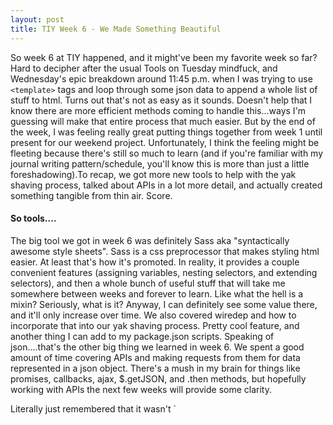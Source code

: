 ```yaml
---
layout: post
title: TIY Week 6 - We Made Something Beautiful
---
```


So week 6 at TIY happened, and it might've been my favorite week so far? Hard to decipher after the usual Tools on Tuesday mindfuck, and Wednesday's epic breakdown around 11:45 p.m. when I was trying to use `<template>` tags and loop through some json data to append a whole list of stuff to html. Turns out that's not as easy as it sounds. Doesn't help that I know there are more efficient methods coming to handle this...ways I'm guessing will make that entire process that much easier. But by the end of the week, I was feeling really great putting things together from week 1 until present for our weekend project. Unfortunately, I think the feeling might be fleeting because there's still so much to learn (and if you're familiar with my journal writing pattern/schedule, you'll know this is more than just a little foreshadowing).To recap, we got more new tools to help with the yak shaving process, talked about APIs in a lot more detail, and actually created something tangible from thin air. Score.

#### So tools....

The big tool we got in week 6 was definitely Sass aka "syntactically awesome style sheets". Sass is a css preprocessor that makes styling html easier. At least that's how it's promoted. In reality, it provides a couple convenient features (assigning variables, nesting selectors, and extending selectors), and then a whole bunch of useful stuff that will take me somewhere between weeks and forever to learn. Like what the hell is a mixin? Seriously, what is it? Anyway, I can definitely see some value there, and it'll only increase over time. We also covered wiredep and how to incorporate that into our yak shaving process. Pretty cool feature, and another thing I can add to my package.json scripts. Speaking of json....that's the other big thing we learned in week 6. We spent a good amount of time covering APIs and making requests from them for data represented in a json object. There's a mush in my brain for things like promises, callbacks, ajax, $.getJSON, and .then methods, but hopefully working with APIs the next few weeks will provide some clarity.

Literally just remembered that it wasn't `<template>`` tags that caused me to melt down last week. It was building a reusable grid in Sass for consistent spacing and sizing in layouts. Pretty sure Bootstrap is in the pipeline at some point, but per usual, long hand method comes first. I'm not sure what part of the grid drove me insane, but I'm 99.99999% positive it involved some form of positioning, display, or float property. That stuff's just gonna take time. I bounced back, but while we're on the subject, I guess I'll come out and admit that CSS is my least favorite thing about the course so far. JavaScript is hard, html is easy, both are more fun to play with than CSS any day. Painting the house a new color and jacking up the price won't change my opinion of that, Sass. But it's all part of the deal, and I'll keep working at it until I get better. Just might sneak in a few more JavaScript katas in the coming weeks to keep my sanity.

#### WEEEEKEEEND PROJECT

This weekend was our first group project, and it was awesome. For our assignment, we were told to build something beautiful. Sounds generic, and I'm pretty sure that was intentional. There weren't any rules really, other than teams had to utilize 2 different APIs as part of the project. My first idea for the project got shot down by the leader guy, so I guess there were actually rules, but I digress. We had to form teams of 2, so I teamed up with my main man @mstaehling. We've worked together on assignments before, so it was a good pairing for me. Our main challenges were settling on what we wanted to do and being satisfied with the scope / not trying to incorporate too many stretch goals. It ended up going really well. We incorporated the Google places search API and the Dark Sky Weather API to build a site that encourages users to get outdoors and explore. Our end result was a site that was visually appealing and included cached data from the weather api. Our other end result was a list of what feels like 10 stretch goals. Instructor man says every project we ever work on will end that way, so at least we did something right.

#### Get to the TIPS!

Say no more. Here are my tips for making it through week 6 in a coding bootcamp. I can't believe I'm more than halfway done with the course. And more than 2/3 of the way done with new material. 3 weeks and counting until final projects begin....

**Tips for surviving week 6**
  * Pick a good partner for group projects!
  * Ask generic questions in class because you're gonna get generic answers anyway
  * Encourage your campus to start having meditation on Friday mornings
  * Bulldog everything -- there are no rules
  * Embrace the rabbit holes for the learning that takes place along the way
  * Read everything -- I google things on my phone all day just to wet the sponge if it's something I want to research later
  * Stop eating pizza
  * Fantasize about sleep in another 6 weeks
